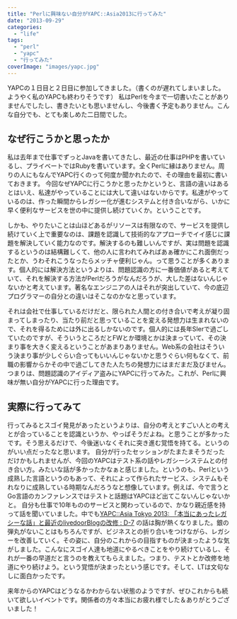 ```yaml
---
title: "Perlに興味ない自分がYAPC::Asia2013に行ってみた"
date: "2013-09-29"
categories:
  - "life"
tags:
  - "perl"
  - "yapc"
  - "行ってみた"
coverImage: "images/yapc.jpg"
---
```


YAPCの１日目と２日目に参加してきました。（書くのが遅れてしまいました。ようやく私のYAPCも終わりそうです）
私はPerlを今まで一切書いたことがありませんでしたし、書きたいとも思いませんし、今後書く予定もありません。こんな自分でも、とても楽しめた二日間でした。

## なぜ行こうかと思ったか

私は去年まで仕事でずっとJavaを書いてきたし、最近の仕事はPHPを書いているし、プライベートではRubyを書いています。全くPerlに縁はありません。周りの人にもなんでYAPC行くのって何度か聞かれたので、その理由を最初に書いておきます。
今回なぜYAPCに行こうかと思ったかというと、言語の違いはあるとはいえ、私達がやっていることには大して違いはないからです。私達がやっているのは、作った瞬間からレガシー化が進むシステムと付き合いながら、いかに早く便利なサービスを世の中に提供し続けていくか。ということです。

しかも、やりたいことは山ほどあるがリソースは有限なので、サービスを提供し続けていく上で重要なのは、課題を認識して技術的なアプローチでイイ感じに課題を解決していく能力なのです。解決するのも難しいんですが、実は問題を認識するというのは結構難しくて、他の人に言われてみればあぁ確かにこれ面倒だったとか、うわそれこうなったらメッチャ便利じゃん。って思うことが多くあります。個人的には解決方法というよりは、問題認識の方に一番価値があると考えていて、それを解決する方法がPerlだろうがなんだろうが、大した差はないんじゃないかと考えています。著名なエンジニアの人はそれが突出していて、今の底辺プログラマーの自分との違いはそこなのかなと思っています。

それは会社で仕事しているだけだと、限られた人間との付き合いで考えが凝り固まってしまったり、当たり前だと思っていることを変える発想力は生まれないので、それを得るためには外に出るしかないのです。個人的には長年SIerで過ごしていたのですが、そういうところだとFWとか環境とかは決まっていて、その決まり事を大きく変えるということがあまりありません。Web系の会社はそういう決まり事が少しぐらい合ってもいいんじゃないかと思うぐらい何もなくて、前職の影響からかその中で過ごしてきた人たちの発想力にはまだまだ及びません。
つまりは、問題認識のアイディア盗みにYAPCに行ってみた。これが、Perlに興味が無い自分がYAPCに行った理由です。

## 実際に行ってみて

行ってみるとスゴイ発見があったというよりは、自分の考えとすごい人との考えとが合っていることを認識というか、やっぱそうだよね。と思うことが多かったです。そう思えるだけで、今後迷いなくそれに突き進む覚悟を持てる。というのがいい点だったなと思います。
自分が行ったセッションがたまたまそうだっただけかもしれませんが、今回のYAPCはテスト系の話やレガシーシステムとの付き合い方。みたいな話が多かったかなぁと感じました。というのも、Perlという成熟した言語というのもあって、それによって作られたサービス、システムもそれなりに成熟している時期なんだろうなと想像しています。例えば、今で言うとGo言語のカンファレンスではテストと話題はYAPCほど出てこないんじゃないかと。
自分も仕事で10年もののサービスと関わっているので、かなり親近感を持って話を聞いていました。中でも[YAPC::Asia Tokyo 2013: 「本当にあったレガシーな話」と最近のlivedoorBlogの改修 : D-7](http://lestrrat.ldblog.jp/archives/33304423.html) の話は胸が熱くなりました。銀の弾丸がないことはもちろんですが、ビジネスとの折り合いをつけながら、レガシーを改善していく。その姿に、自分のこれからの目指すものが決まったような気がしました。こんなにスゴイ人達も地道にやるべきことをやり続けているし、それが一番の早道だと言うのを教えてもらえました。つまり、テストとか改修を地道にやり続けよう。という覚悟が決まったという感じです。そして、LTは文句なしに面白かったです。

来年からのYAPCはどうなるかわからない状態のようですが、ぜひこれからも続いて欲しいイベントです。関係者の方々本当にお疲れ様でした＆ありがとうございました！
